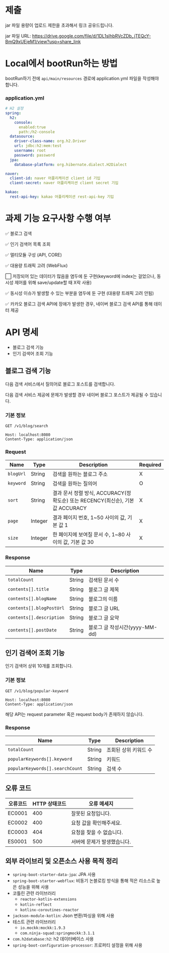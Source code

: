 # 제출
jar 파일 용량이 업로드 제한을 초과해서 링크 공유드립니다.

jar 파일 URL: https://drive.google.com/file/d/1DL1sIhbRVcZDb_jTEQcY-BmQ9xUEjeM1/view?usp=share_link

# Local에서 bootRun하는 방법
bootRun하기 전에 `api/main/resources` 경로에 application.yml 파일을 작성해야 합니다.

### application.yml
```yaml
# H2 설정
spring:
  h2:
    console:
      enabled:true
      path:/h2-console
  datasource:
    driver-class-name: org.h2.Driver
    url: jdbc:h2:mem:test
    username: root
    password: password
  jpa:
    database-platform: org.hibernate.dialect.H2Dialect

naver:
  client-id: naver 어플리케이션 client id 기입
  client-secret: naver 어플리케이션 client secret 기입

kakao:
  rest-api-key: kakao 어플리케이션 rest-api-key 기입
```

# 과제 기능 요구사항 수행 여부
✅ 블로그 검색

✅ 인기 검색어 목록 조회

✅ 멀티모듈 구성 (API, CORE)

✅ 대용량 트래픽 고려 (WebFlux)

⬜️ 저장되어 있는 데이터가 많음을 염두에 둔 구현(keyword에 index는 걸었으나, 동시성 제어를 위해 save/update할 때 X락 사용)

✅ 동시성 이슈가 발생할 수 있는 부분을 염두에 둔 구현 (대용량 트래픽 고려 안됨)

✅ 카카오 블로그 검색 API에 장애가 발생한 경우, 네이버 블로그 검색 API를 통해 데이터 제공

# API 명세

- 블로그 검색 기능
- 인기 검색어 조회 기능

## 블로그 검색 기능
다음 검색 서비스에서 질의어로 블로그 포스트를 검색합니다.

다음 검색 서비스 제공에 문제가 발생할 경우 네이버 블로그 포스트가 제공될 수 있습니다.

### 기본 정보
```
GET /v1/blog/search

Host: localhost:8080
Content-Type: application/json

```

### Request
| Name | Type | Description | Required |
|---|---|---|---|
| `blogUrl`  |  String |  검색을 원하는 블로그 주소 | X |
|  `keyword` |  String | 검색을 원하는 질의어  | O |
|  `sort` |  String |  결과 문서 정렬 방식, ACCURACY(정확도순) 또는 RECENCY(최신순), 기본 값 ACCURACY | X |
|  `page` |  Integer |  결과 페이지 번호, 1~50 사이의 값, 기본 값 1 | X |
|  `size` | Integer  |  한 페이지에 보여질 문서 수, 1~80 사이의 값, 기본 값 30 | X |


### Response

| Name | Type | Description |
|---|---|---|
| `totalCount`  |  String |  검색된 문서 수 |
|  `contents[].title` |  String | 블로그 글 제목  |
|  `contents[].blogName` |  String | 블로그의 이름 |
|  `contents[].blogPostUrl` |  String | 블로그 글 URL |
|  `contents[].description` | String  | 블로그 글 요약 |
|  `contents[].postDate` | String  | 블로그 글 작성시간(yyyy-MM-dd) |

## 인기 검색어 조회 기능

인기 검색어 상위 10개를 조회합니다.

### 기본 정보
```
GET /v1/blog/popular-keyword

Host: localhost:8080
Content-Type: application/json

```

해당 API는 request parameter 혹은 request body가 존재하지 않습니다.

### Response

| Name | Type | Description |
|---|---|---|
| `totalCount`  |  String |  조회된 상위 키워드 수 |
|  `popularKeywords[].keyword` |  String | 키워드  |
|  `popularKeywords[].searchCount` |  String | 검색 수 |


## 오류 코드
| 오류코드 | HTTP 상태코드  | 오류 메세지  |
|---|---|---|
| EC0001  |  400 |  잘못된 요청입니다. |
| EC0002  |  400 |  요청 값을 확인해주세요. |
| EC0003  |  404 |  요청을 찾을 수 없습니다. |
| ES0001  |  500 |  서버에 문제가 발생했습니다. |


## 외부 라이브리 및 오픈소스 사용 목적 정리
- `spring-boot-starter-data-jpa`: JPA 사용
- `spring-boot-starter-webflux`: 비동기 논블로킹 방식을 통해 적은 리소스로 높은 성능을 위해 사용
- 코틀린 관련 라이브러리
    - `reactor-kotlin-extensions`
    - `kotlin-reflect`
    - `kotlinx-coroutines-reactor`
- `jackson-module-kotlin`: Json 변환/파싱을 위해 사용
- 테스트 관련 라이브러리
    - `io.mockk:mockk:1.9.3`
    - `com.ninja-squad:springmockk:3.1.1`
- `com.h2database:h2`: h2 데이터베이스 사용
- `spring-boot-configuration-processor`: 프로퍼티 설정을 위해 사용
